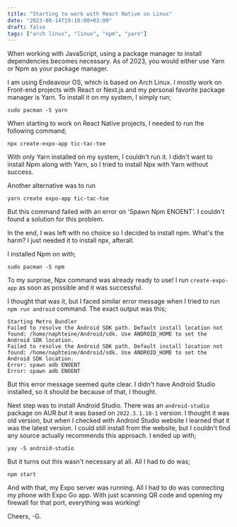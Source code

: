 ```yaml
---
title: "Starting to work with React Native on Linux"
date: "2023-08-14T19:10:00+03:00"
draft: false
tags: ["arch linux", "linux", "npm", "yarn"]
---
```


When working with JavaScript, using a package manager to install dependencies becomes necessary. As of 2023, you would either use Yarn or Npm as your package manager.

I am using Endeavour OS, which is based on Arch Linux. I mostly work on Front-end projects with React or Next.js and my personal favorite package manager is Yarn. To install it on my system, I simply run;

```
sudo pacman -S yarn
```

When starting to work on React Native projects, I needed to run the following command;

```
npx create-expo-app tic-tac-toe
```

With only Yarn installed on my system, I couldn't run it. I didn't want to install Npm along with Yarn, so I tried to install Npx with Yarn without success.

Another alternative was to run

```
yarn create expo-app tic-tac-toe
```

But this command failed with an error on 'Spawn Npm ENOENT'. I couldn't found a solution for this problem.

In the end, I was left with no choice so I decided to install npm. What's the harm? I just needed it to install npx, afterall.

I installed Npm on with;

```
sudo pacman -S npm
```

To my surprise, Npx command was already ready to use! I run `create-expo-app` as soon as possible and it was successful.

I thought that was it, but I faced similar error message when I tried to run `npm run android` command. The exact output was this;

```
Starting Metro Bundler
Failed to resolve the Android SDK path. Default install location not found: /home/naphteine/Android/sdk. Use ANDROID_HOME to set the Android SDK location.
Failed to resolve the Android SDK path. Default install location not found: /home/naphteine/Android/sdk. Use ANDROID_HOME to set the Android SDK location.
Error: spawn adb ENOENT
Error: spawn adb ENOENT
```

But this error message seemed quite clear. I didn't have Android Studio installed, so it should be because of that, I thought.

Next step was to install Android Studio. There was an `android-studio` package on AUR but it was based on `2022.3.1.18-1` version. I thought it was old version, but when I checked with Android Studio website I learned that it was the latest version. I could still install from the website, but I couldn't find any source actually recommends this approach. I ended up with;

```
yay -S android-studio
```

But it turns out this wasn't necessary at all. All I had to do was;

```
npm start
```

And with that, my Expo server was running. All I had to do was connecting my phone with Expo Go app. With just scanning QR code and opening my firewall for that port, everything was working!

Cheers,
-G.

